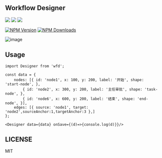 ## Workflow Designer
[![](https://img.shields.io/travis/guozhaolong/wfd)](https://travis-ci.org/guozhaolong/wfd)
![](https://img.shields.io/badge/language-javascript-red.svg)
![](https://img.shields.io/badge/license-MIT-000000.svg)

[![NPM Version](http://img.shields.io/npm/v/wfd.svg?style=flat)](https://www.npmjs.org/package/wfd)
[![NPM Downloads](https://img.shields.io/npm/dm/wfd.svg?style=flat)](https://www.npmjs.org/package/wfd)

![image](https://github.com/guozhaolong/wfd/raw/master/example/snapshots/1.jpg)

## Usage
```
import Designer from 'wfd';

const data = {
    nodes: [{ id: 'node1', x: 100, y: 200, label: '开始', shape: 'start-node', },
        { id: 'node2', x: 300, y: 200, label: '主任审批', shape: 'task-node', },
        { id: 'node6', x: 600, y: 200, label: '结束', shape: 'end-node', }],
    edges: [{ source: 'node1', target: 'node2',sourceAnchor:1,targetAnchor:3 },]
};

<Designer data={data} onSave={(d)=>{console.log(d)}}/>
```
## LICENSE

MIT
